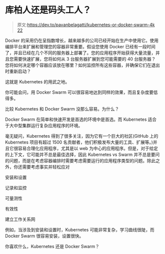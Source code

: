 # 库柏人还是码头工人？

> 原文:[https://dev.to/pavanbelagatti/kubernetes-or-docker-swarm-4k 22](https://dev.to/pavanbelagatti/kubernetes-or-docker-swarm--4k22)

Docker 的采用仍在呈指数增长，越来越多的公司已经开始在生产中使用它。使用编排平台来扩展和管理您的容器非常重要。假设您使用 Docker 已经有一段时间了，并且已经在几个不同的服务器上部署了。您的应用程序开始获得大量流量，并且您需要快速扩展，您将如何从 3 台服务器扩展到您可能需要的 40 台服务器？您将如何决定哪个容器应该放在哪里？如何监控所有这些容器，并确保它们在退出时重新启动？

这就是 Kubernetes 的用武之地。

你可能会问，用 Docker Swarm 可以很容易地达到同样的效果，而且复杂度要低得多。

比较 Kubernetes 和 Docker Swarm 没那么容易。为什么？

Docker Swarm 在简单和快速开发是首选的环境中是首选。而 Kubernetes 适合于大中型集群运行复杂应用程序的环境。

毫无疑问，Kubernetes 得到了很多关注，因为它有一个巨大的社区(GitHub 上的 Kubernetes 项目有超过 1500 名贡献者，他们积极发布大量的工具、扩展等。)并且它很容易合理化应用程序，尤其是以 web 为中心的应用程序。但是，对于给定的上下文，它可能并不总是最佳选择，因此 Kubernetes vs Swarm 并不总是要问的问题，而是在考虑容器编排时需要考虑需要运行的应用程序类型的问题。除此之外，你还需要考虑事实并轻松应对

安装和设置

记录和监控

可量测性

有效性

建立工作关系网

例如，当涉及到安装和设置时，Kubernetes 可能非常复杂，学习曲线很陡，而 Docker Swarm 很容易安装，设置很快。

你喜欢什么，Kubernetes 还是 Docker Swarm？